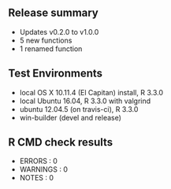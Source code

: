 
## Release summary

* Updates v0.2.0 to v1.0.0
* 5 new functions
* 1 renamed function


## Test Environments

* local OS X 10.11.4 (El Capitan) install, R 3.3.0
* local Ubuntu 16.04, R 3.3.0 with valgrind
* ubuntu 12.04.5 (on travis-ci), R 3.3.0
* win-builder (devel and release)


## R CMD check results

* ERRORS : 0 
* WARNINGS : 0
* NOTES : 0



